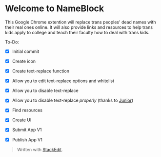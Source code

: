 Welcome to NameBlock
===================

This Google Chrome extention will replace trans peoples' dead names with their real ones online. It will also provide links and resources to help trans kids apply to college and teach their faculty how to deal with trans kids.

To-Do:

- [x] Initial commit
- [x] Create icon
- [x] Create text-replace function
- [x] Allow you to edit text-replace options and whitelist
- [x] Allow you to disable text-replace
- [x] Allow you to disable text-replace *properly* (thanks to [Junior](http://stackoverflow.com/users/1173952/junior))
- [x] Find resources
- [x] Create UI
- [x] Submit App V1
- [x] Publish App V1


> Written with [StackEdit](https://stackedit.io/).
